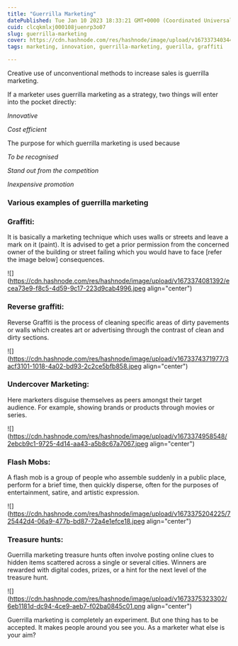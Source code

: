 ```yaml
---
title: "Guerrilla Marketing"
datePublished: Tue Jan 10 2023 18:33:21 GMT+0000 (Coordinated Universal Time)
cuid: clcqkmlxj000108juenrp3o07
slug: guerrilla-marketing
cover: https://cdn.hashnode.com/res/hashnode/image/upload/v1673373403442/f4447ffb-8b0c-4dbb-863d-c8c3cfcd0e58.png
tags: marketing, innovation, guerrilla-marketing, guerilla, graffiti

---
```


Creative use of unconventional methods to increase sales is guerrilla marketing.

If a marketer uses guerrilla marketing as a strategy, two things will enter into the pocket directly:

*Innovative*

*Cost efficient*

The purpose for which guerrilla marketing is used because

*To be recognised*

*Stand out from the competition*

*Inexpensive promotion*

### Various examples of guerrilla marketing

### Graffiti:

It is basically a marketing technique which uses walls or streets and leave a mark on it (paint). It is advised to get a prior permission from the concerned owner of the building or street failing which you would have to face \[refer the image below\] consequences.

![](https://cdn.hashnode.com/res/hashnode/image/upload/v1673374081392/ecea73e9-f8c5-4d59-9c17-223d9cab4996.jpeg align="center")

### Reverse graffiti:

Reverse Graffiti is the process of cleaning specific areas of dirty pavements or walls which creates art or advertising through the contrast of clean and dirty sections.

![](https://cdn.hashnode.com/res/hashnode/image/upload/v1673374371977/3acf3101-1018-4a02-bd93-2c2ce5bfb858.jpeg align="center")

### Undercover Marketing:

Here marketers disguise themselves as peers amongst their target audience. For example, showing brands or products through movies or series.

![](https://cdn.hashnode.com/res/hashnode/image/upload/v1673374958548/2ebcb9c1-9725-4d14-aa43-a5b8c67a7067.jpeg align="center")

### Flash Mobs:

A flash mob is a group of people who assemble suddenly in a public place, perform for a brief time, then quickly disperse, often for the purposes of entertainment, satire, and artistic expression.

![](https://cdn.hashnode.com/res/hashnode/image/upload/v1673375204225/725442d4-06a9-477b-bd87-72a4e1efce18.jpeg align="center")

### Treasure hunts:

Guerrilla marketing treasure hunts often involve posting online clues to hidden items scattered across a single or several cities. Winners are rewarded with digital codes, prizes, or a hint for the next level of the treasure hunt.

![](https://cdn.hashnode.com/res/hashnode/image/upload/v1673375323302/6eb1181d-dc94-4ce9-aeb7-f02ba0845c01.png align="center")

Guerrilla marketing is completely an experiment. But one thing has to be accepted. It makes people around you see you. As a marketer what else is your aim?